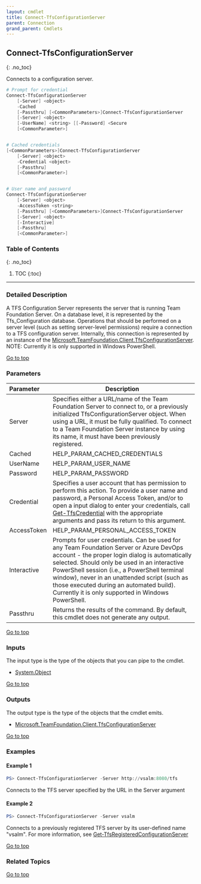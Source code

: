 ```yaml
---
layout: cmdlet
title: Connect-TfsConfigurationServer
parent: Connection
grand_parent: Cmdlets
---
```

## Connect-TfsConfigurationServer
{: .no_toc}

Connects to a configuration server.

```powershell
# Prompt for credential
Connect-TfsConfigurationServer
    [-Server] <object>
    -Cached
    [-Passthru] [<CommonParameters>]Connect-TfsConfigurationServer
    [-Server] <object>
    [-UserName] <string> [[-Password] <Secure
    [<CommonParameter>]


# Cached credentials
[<CommonParameters>]Connect-TfsConfigurationServer
    [-Server] <object>
    -Credential <object>
    [-Passthru]
    [<CommonParameter>]


# User name and password
Connect-TfsConfigurationServer
    [-Server] <object>
    -AccessToken <string>
    [-Passthru] [<CommonParameters>]Connect-TfsConfigurationServer
    [-Server] <object>
    [-Interactive]
    [-Passthru]
    [<CommonParameter>]

```

### Table of Contents
{: .no_toc}

1. TOC
{:toc}

-----

### Detailed Description 

A TFS Configuration Server represents the server that is running Team Foundation Server. On a database level, it is represented by the Tfs_Configuration database. Operations that should be performed on a server level (such as setting server-level permissions) require a connection to a TFS configuration server. Internally, this connection is represented by an instance of the [Microsoft.TeamFoundation.Client.TfsConfigurationServer](https://docs.microsoft.com/en-us/dotnet/api/Microsoft.TeamFoundation.Client.TfsConfigurationServer). NOTE: Currently it is only supported in Windows PowerShell.

[Go to top](#connect-tfsconfigurationserver)
### Parameters

| Parameter | Description |
|:----------|-------------|
 | Server | Specifies either a URL/name of the Team Foundation Server to connect to, or a previously initialized TfsConfigurationServer object. When using a URL, it must be fully qualified. To connect to a Team Foundation Server instance by using its name, it must have been previously registered. |
 | Cached | HELP_PARAM_CACHED_CREDENTIALS |
 | UserName | HELP_PARAM_USER_NAME |
 | Password | HELP_PARAM_PASSWORD |
 | Credential | Specifies a user account that has permission to perform this action. To provide a user name and password, a Personal Access Token, and/or to open a input dialog to enter your credentials, call [Get-TfsCredential](https://tfscmdlets.dev/Cmdlets/Connection/Get-TfsCredential) with the appropriate arguments and pass its return to this argument. |
 | AccessToken | HELP_PARAM_PERSONAL_ACCESS_TOKEN |
 | Interactive | Prompts for user credentials. Can be used for any Team Foundation Server or Azure DevOps account - the proper login dialog is automatically selected. Should only be used in an interactive PowerShell session (i.e., a PowerShell terminal window), never in an unattended script (such as those executed during an automated build). Currently it is only supported in Windows PowerShell. |
 | Passthru | Returns the results of the command. By default, this cmdlet does not generate any output. |
 
[Go to top](#connect-tfsconfigurationserver)

### Inputs

The input type is the type of the objects that you can pipe to the cmdlet.

* [System.Object](https://docs.microsoft.com/en-us/dotnet/api/System.Object)

[Go to top](#connect-tfsconfigurationserver)

### Outputs

The output type is the type of the objects that the cmdlet emits.

* [Microsoft.TeamFoundation.Client.TfsConfigurationServer](https://docs.microsoft.com/en-us/dotnet/api/Microsoft.TeamFoundation.Client.TfsConfigurationServer)

[Go to top](#connect-tfsconfigurationserver)

### Examples


#### Example 1
```powershell
PS> Connect-TfsConfigurationServer -Server http://vsalm:8080/tfs
```

Connects to the TFS server specified by the URL in the Server argument

#### Example 2
```powershell
PS> Connect-TfsConfigurationServer -Server vsalm
```

Connects to a previously registered TFS server by its user-defined name "vsalm". For more information, see 
[Get-TfsRegisteredConfigurationServer](https://tfscmdlets.dev/Cmdlets/ConfigServer/Get-TfsRegisteredConfigurationServer)


[Go to top](#connect-tfsconfigurationserver)

### Related Topics



[Go to top](#connect-tfsconfigurationserver)

